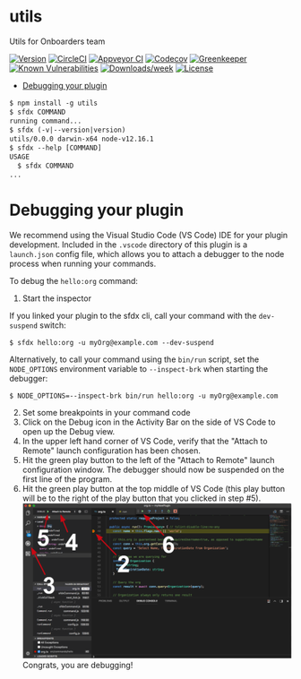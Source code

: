 utils
=====

Utils for Onboarders team

[![Version](https://img.shields.io/npm/v/utils.svg)](https://npmjs.org/package/utils)
[![CircleCI](https://circleci.com/gh/Ceez/utils/tree/master.svg?style=shield)](https://circleci.com/gh/Ceez/utils/tree/master)
[![Appveyor CI](https://ci.appveyor.com/api/projects/status/github/Ceez/utils?branch=master&svg=true)](https://ci.appveyor.com/project/heroku/utils/branch/master)
[![Codecov](https://codecov.io/gh/Ceez/utils/branch/master/graph/badge.svg)](https://codecov.io/gh/Ceez/utils)
[![Greenkeeper](https://badges.greenkeeper.io/Ceez/utils.svg)](https://greenkeeper.io/)
[![Known Vulnerabilities](https://snyk.io/test/github/Ceez/utils/badge.svg)](https://snyk.io/test/github/Ceez/utils)
[![Downloads/week](https://img.shields.io/npm/dw/utils.svg)](https://npmjs.org/package/utils)
[![License](https://img.shields.io/npm/l/utils.svg)](https://github.com/Ceez/utils/blob/master/package.json)

<!-- toc -->
* [Debugging your plugin](#debugging-your-plugin)
<!-- tocstop -->
<!-- install -->
<!-- usage -->
```sh-session
$ npm install -g utils
$ sfdx COMMAND
running command...
$ sfdx (-v|--version|version)
utils/0.0.0 darwin-x64 node-v12.16.1
$ sfdx --help [COMMAND]
USAGE
  $ sfdx COMMAND
...
```
<!-- usagestop -->
<!-- commands -->

<!-- commandsstop -->
<!-- debugging-your-plugin -->
# Debugging your plugin
We recommend using the Visual Studio Code (VS Code) IDE for your plugin development. Included in the `.vscode` directory of this plugin is a `launch.json` config file, which allows you to attach a debugger to the node process when running your commands.

To debug the `hello:org` command: 
1. Start the inspector
  
If you linked your plugin to the sfdx cli, call your command with the `dev-suspend` switch: 
```sh-session
$ sfdx hello:org -u myOrg@example.com --dev-suspend
```
  
Alternatively, to call your command using the `bin/run` script, set the `NODE_OPTIONS` environment variable to `--inspect-brk` when starting the debugger:
```sh-session
$ NODE_OPTIONS=--inspect-brk bin/run hello:org -u myOrg@example.com
```

2. Set some breakpoints in your command code
3. Click on the Debug icon in the Activity Bar on the side of VS Code to open up the Debug view.
4. In the upper left hand corner of VS Code, verify that the "Attach to Remote" launch configuration has been chosen.
5. Hit the green play button to the left of the "Attach to Remote" launch configuration window. The debugger should now be suspended on the first line of the program. 
6. Hit the green play button at the top middle of VS Code (this play button will be to the right of the play button that you clicked in step #5).
<br><img src=".images/vscodeScreenshot.png" width="480" height="278"><br>
Congrats, you are debugging!

